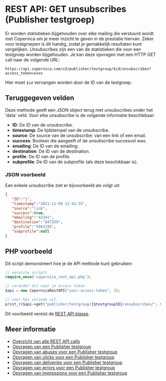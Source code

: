 # REST API: GET unsubscribes (Publisher testgroep)

Er worden statistieken bijgehouden over elke mailing die verstuurd wordt met 
Copernica om je meer inzicht te geven in de prestatie hiervan. Zeker voor testgroepen 
is dit handig, zodat je gemakkelijk resultaten kunt vergelijken. Unsubscribes zijn 
een van de statistieken die voor een testgroep worden bijgehouden. Je kan deze opvragen met een 
HTTP GET call naar de volgende URL:

`https://api.copernica.com/v3/publisher/testgroup/$id/unsubscribes?access_token=xxxx`

Hier moet `$id` vervangen worden door de ID van de testgroep.

## Teruggegeven velden

Deze methode geeft een JSON object terug met unsubscribes onder het 'data' 
veld. Voor elke unsubscribe is de volgende informatie beschikbaar:

* **ID**: De ID van de unsubscribe. 
* **timestamp**: De tijdstempel van de unsubscribe.
* **source**: De source van de unsubscribe: van een link of een email.
* **success**: Boolean die aangeeft of de unsubscribe succesvol was.
* **emailing**: De ID van de emailing.
* **destination**: De ID van de destination.
* **profile**: De ID van de profile.
* **subprofile**: De ID van de subprofile (als deze beschikbaar is).

### JSON voorbeeld

Een enkele unsubscribe ziet er bijvoorbeeld als volgt uit:

```json
{  
   "ID":"1",
   "timestamp":"2011-11-09 12:42:35",
   "source":"link",
   "success":true,
   "emailing":"42341",
   "destination":"847259",
   "profile":"5063195",
   "subprofile":null
}
```

## PHP voorbeeld

Dit script demonstreert hoe je de API methode kunt gebruiken:

```php
// vereiste scripts
require_once('copernica_rest_api.php');

// verander dit naar je access token 
$api = new CopernicaRestAPI("your-access-token", 3);

// voer het verzoek uit
print_r($api->get("publisher/testgroup/{$testgroupID}/unsubscribes/", $parameters));
```

Dit voorbeeld vereist de [REST API klasse](./rest-php).

## Meer informatie

* [Overzicht van alle REST API calls](./rest-api)
* [Opvragen van een Publisher testgroup](./rest-get-publisher-testgroup)
* [Opvragen van abuses voor een Publisher testgroup](./rest-get-publisher-testgroup-abuses)
* [Opvragen van clicks voor een Publisher testgroup](./rest-get-publisher-testgroup-clicks)
* [Opvragen van deliveries voor een Publisher testgroup](./rest-get-publisher-testgroup-deliveries)
* [Opvragen van errors voor een Publisher testgroup](./rest-get-publisher-testgroup-errors)
* [Opvragen van impressions voor een Publisher testgroup](./rest-get-publisher-testgroup-impressions)
